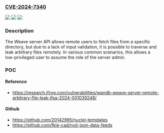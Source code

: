 ### [CVE-2024-7340](https://cve.mitre.org/cgi-bin/cvename.cgi?name=CVE-2024-7340)
![](https://img.shields.io/static/v1?label=Product&message=n%2Fa&color=blue)
![](https://img.shields.io/static/v1?label=Version&message=n%2Fa&color=blue)
![](https://img.shields.io/static/v1?label=Vulnerability&message=n%2Fa&color=brighgreen)

### Description

The Weave server API allows remote users to fetch files from a specific directory, but due to a lack of input validation, it is possible to traverse and leak arbitrary files remotely. In various common scenarios, this allows a low-privileged user to assume the role of the server admin.

### POC

#### Reference
- https://research.jfrog.com/vulnerabilities/wandb-weave-server-remote-arbitrary-file-leak-jfsa-2024-001039248/

#### Github
- https://github.com/20142995/nuclei-templates
- https://github.com/fkie-cad/nvd-json-data-feeds

